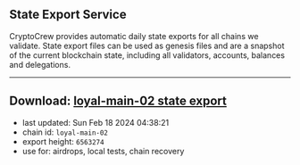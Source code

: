 ## State Export Service
CryptoCrew provides automatic daily state exports for all chains we validate. State export files can be used as genesis files and are a snapshot of the current blockchain state, including all validators, accounts, balances and delegations.

---
**Download: [loyal-main-02 state export](https://dl-eu2.ccvalidators.com/SERVICE/loyal/loyal-main-02_export_6563274.json)**
---

- last updated: Sun Feb 18 2024 04:38:21
- chain id: `loyal-main-02`
- export height: `6563274`
- use for: airdrops, local tests, chain recovery

